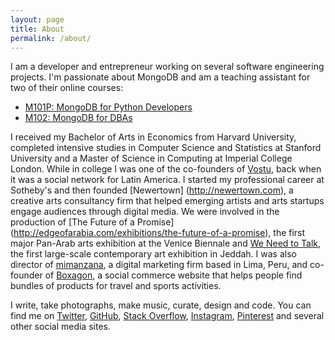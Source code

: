 ```yaml
---
layout: page
title: About
permalink: /about/
---
```


I am a developer and entrepreneur working on several software engineering
projects. I'm passionate about MongoDB and am a teaching assistant for two of
their online courses:

 - [M101P: MongoDB for Python Developers](https://university.mongodb.com/courses/M101P/about)
 - [M102: MongoDB for DBAs](https://university.mongodb.com/courses/M102/about)

I received my Bachelor of Arts in Economics from Harvard University, 
completed intensive studies in Computer Science and Statistics at Stanford 
University and a Master of Science in Computing at Imperial College London. 
While in  college I was one of the co-founders of [Vostu](http://vostu.com), 
back when  it was a social network for Latin America. I started my 
professional career  at Sotheby's and then founded [Newertown]
(http://newertown.com), a creative  arts consultancy firm that helped 
emerging artists and arts startups engage  audiences through digital media. 
We were involved in the production of [The Future of a Promise]
(http://edgeofarabia.com/exhibitions/the-future-of-a-promise),
the first major Pan-Arab arts exhibition at the Venice Biennale and
[We Need to Talk](http://edgeofarabia.com/exhibitions/we-need-to-talk-jeddah),
the first large-scale contemporary art exhibition in Jeddah. I was also
director of [mimanzana](http://mimanzana.com), a digital marketing firm based
in Lima, Peru, and co-founder of [Boxagon](http://boxagon.com), a social
commerce website that helps people find bundles of products for travel
and sports activities.

I write, take photographs, make music, curate, design and code. You can
find me on
[Twitter](http://bit.ly/21mjDiv),
[GitHub](http://bit.ly/1pkjukg),
[Stack Overflow](http://bit.ly/1RbgJOn),
[Instagram](http://bit.ly/1RbXgXq),
[Pinterest](https://www.pinterest.com/juancarlosfarah/) and several other social 
media sites.